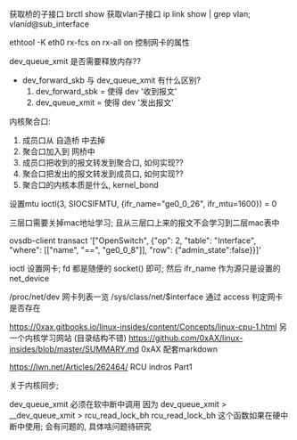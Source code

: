 获取桥的子接口 brctl show
获取vlan子接口 ip link show | grep vlan;  vlan$id@$sub_interface

ethtool -K eth0 rx-fcs on rx-all on 
控制网卡的属性

dev_queue_xmit 是否需要释放内存??

+ dev_forward_skb 与 dev_queue_xmit 有什么区别?
    1. dev_forward_sbk = 使得 dev '收到报文'
    2. dev_queue_xmit  = 使得 dev '发出报文'

内核聚合口:
1. 成员口从 自造桥 中去掉
2. 聚合口加入到 网桥中
3. 成员口把收到的报文转发到聚合口, 如何实现??
4. 聚合口把发出的报文转发到成员口, 如何实现??
5. 聚合口的内核本质是什么, kernel_bond

设置mtu 
ioctl(3, SIOCSIFMTU, {ifr_name="ge0_0_26", ifr_mtu=1600}) = 0

三层口需要关掉mac地址学习; 且从三层口上来的报文不会学习到二层mac表中

ovsdb-client transact '["OpenSwitch", {"op": 2, "table": "Interface", "where": [["name", "==", "ge0_0_8"]], "row": {"admin_state":false}}]'

ioctl 设置网卡; fd 都是随便的 socket() 即可; 然后 ifr_name 作为源只是设置的 net_device

/proc/net/dev 网卡列表一览
/sys/class/net/$interface 通过 access 判定网卡是否存在

https://0xax.gitbooks.io/linux-insides/content/Concepts/linux-cpu-1.html 另一个内核学习网站 (目录结构不错)
https://github.com/0xAX/linux-insides/blob/master/SUMMARY.md             0xAX 配套markdown

https://lwn.net/Articles/262464/                                         RCU indros Part1

关于内核同步; 

dev_queue_xmit 必须在软中断中调用
因为 dev_queue_xmit > __dev_queue_xmit > rcu_read_lock_bh 
rcu_read_lock_bh 这个函数如果在硬中断中使用; 会有问题的, 具体啥问题待研究